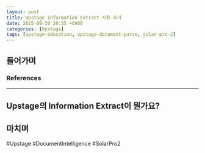 ```yaml
---
layout: post
title: Upstage Information Extract 사용 후기
date: 2025-09-30 20:35 +0900
categories: [Upstage]
tags: [upstage-education, upstage-document-parse, solar-pro-2]
---
```


## **들어가며**


### **References**


---

## Upstage의 Information Extract이 뭔가요?


## 


## **마치며**


#Upstage #DocumentIntelligence #SolarPro2